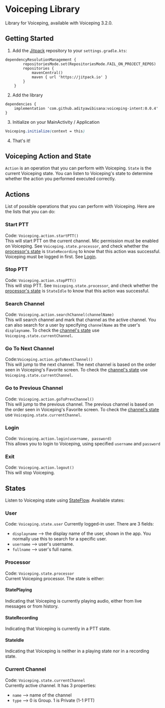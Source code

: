 

# Voiceping Library

Library for Voiceping, available with Voiceping 3.2.0.

## Getting Started
1. Add the [Jitpack](https://jitpack.io/#adityawibisana/voiceping-intent) repository to your `settings.gradle.kts`: 
```
dependencyResolutionManagement {
		repositoriesMode.set(RepositoriesMode.FAIL_ON_PROJECT_REPOS)
		repositories {
			mavenCentral()
			maven { url 'https://jitpack.io' }
		}
	}
```
2. Add the library
```
dependencies {
	implementation 'com.github.adityawibisana:voiceping-intent:0.0.4'
}
```
3. Initialize on your MainActivity / Application
```css
Voiceping.initialize(context = this)
```
4. That's it!

## Voiceping Action and State
`Action` is an operation that you can perform with Voiceping. `State` is the current Voiceping state. You can listen to Voiceping's state to determine whether the action you performed executed correctly.

## Actions
List of possible operations that you can perform with Voiceping. Here are the lists that you can do:

### Start PTT
Code: `Voiceping.action.startPTT()`  
This will start PTT on the current channel. Mic permission must be enabled on Voiceping. See `Voiceping.state.processor`, and check whether the [processor's state](https://github.com/adityawibisana/voiceping-intent/blob/main/README.md#processor) is `StateRecording` to know that this action was successful. Voiceping must be logged in first. See [Login](https://github.com/adityawibisana/voiceping-intent/blob/main/README.md#login).

### Stop PTT
Code: `Voiceping.action.stopPTT()`  
This will stop PTT.  See `Voiceping.state.processor`, and check whether the [processor's state](https://github.com/adityawibisana/voiceping-intent/blob/main/README.md#processor) is `StateIdle` to know that this action was successful.

### Search Channel
Code: `Voiceping.action.searchChannel(channelName)`  
This will search channel and mark that channel as the active channel. You can also search for a user by specifying `channelName` as the user's `displayname`. To check the [channel's state](https://github.com/adityawibisana/voiceping-intent/blob/main/README.md#currentchannel) use `Voiceping.state.currentChannel`.

### Go To Next Channel
Code:`Voiceping.action.goToNextChannel()`  
This will jump to the next channel. The next channel is based on the order seen in Voiceping's Favorite screen. To check the [channel's state](https://github.com/adityawibisana/voiceping-intent/blob/main/README.md#currentchannel) use `Voiceping.state.currentChannel`.

### Go to Previous Channel
Code: `Voiceping.action.goToPrevChannel()`  
This will jump to the previous channel. The previous channel is based on the order seen in Voiceping's Favorite screen. To check the [channel's state](https://github.com/adityawibisana/voiceping-intent/blob/main/README.md#currentchannel) use `Voiceping.state.currentChannel`.

### Login
Code: `Voiceping.action.login(username, password)`  
This allows you to login to Voiceping, using specified `username` and `password`

### Exit
Code: `Voiceping.action.logout()`  
This will stop Voiceping. 

## States
Listen to Voiceping state using [StateFlow](https://developer.android.com/kotlin/flow/stateflow-and-sharedflow#stateflow). Available states:

### User
Code: `Voiceping.state.user`
Currently logged-in user. There are 3 fields:
- `displayname` --> the display name of the user, shown in the app. You normally use this to search for a specific user.
- `username` --> user's username.
- `fullname` --> user's full name.
 
### Processor
Code: `Voiceping.state.processor`  
Current Voiceping processor. The state is either:
#### StatePlaying 
Indicating that Voiceping is currently playing audio, either from live messages or from history.
#### StateRecording
Indicating that Voiceping is currently in a PTT state.
#### StateIdle
Indicating that Voiceping is neither in a playing state nor in a recording state. 

### Current Channel
Code: `Voiceping.state.currentChannel`  
Currently active channel.  It has 3 properties:
- `name` --> name of the channel
- `type` --> 0 is Group. 1 is Private (1-1 PTT)
